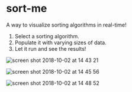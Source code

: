 # sort-me

A way to visualize sorting algorithms in real-time!

1. Select a sorting algorithm.
2. Populate it with varying sizes of data.
3. Let it run and see the results!

![screen shot 2018-10-02 at 14 43 21](https://user-images.githubusercontent.com/29648862/46369702-b704dd00-c651-11e8-8619-07dfd644bc12.png)

![screen shot 2018-10-02 at 14 45 56](https://user-images.githubusercontent.com/29648862/46369795-f4696a80-c651-11e8-90a1-b8b95925a4b7.png)

![screen shot 2018-10-02 at 14 48 52](https://user-images.githubusercontent.com/29648862/46369958-54f8a780-c652-11e8-926c-423efb40f1a9.png)
